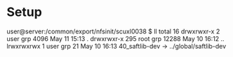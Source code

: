# Setup

user@server:/common/export/nfsinit/scuxl0038 $ ll
total 16
drwxrwxr-x   2 user   grp  4096 May 11 15:13 .
drwxrwxr-x 295 root   grp 12288 May 10 16:12 ..
lrwxrwxrwx   1 user   grp    21 May 10 16:13 40_saftlib-dev -> ../global/saftlib-dev

